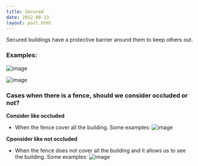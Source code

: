 ```yaml
---
title: Secured
date: 2012-08-23
layout: post.html
---
```

Secured buildings have a protective barrier around them to keep others out.
### Examples:
![image](https://user-images.githubusercontent.com/19536044/58285710-eb5d1300-7d72-11e9-9c8b-126d84213b6e.png)

![image](https://user-images.githubusercontent.com/19536044/58285715-edbf6d00-7d72-11e9-8bb1-6b13f231e82c.png)

### Cases when there is a fence, should we consider occluded or not?

**Consider like occluded**
- When the fence cover all the building. Some examples:
![image](https://user-images.githubusercontent.com/19536044/59781435-5ff77480-9281-11e9-8e71-ac534fc42ea4.png)

**Cponsider like not occluded**
- When the fence does not cover all the building and it allows us to see the building. Some examples:
![image](https://user-images.githubusercontent.com/19536044/59781469-74d40800-9281-11e9-91b6-c3052fdefb6e.png)
